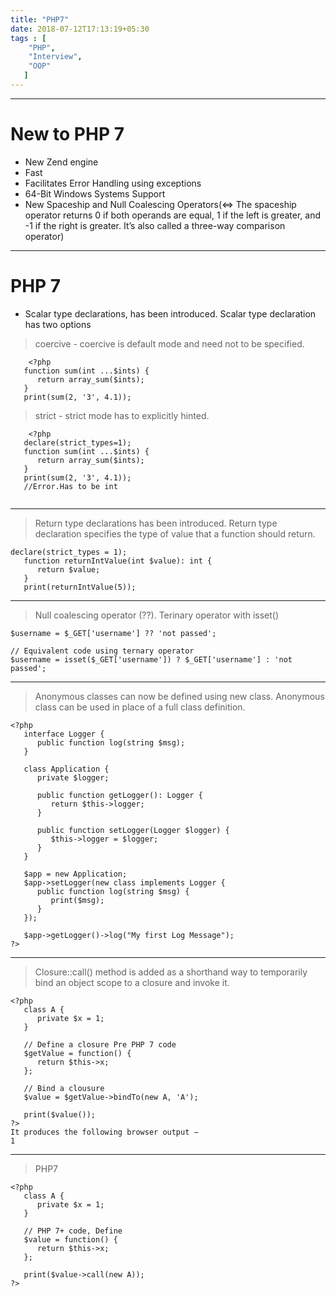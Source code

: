 ```yaml
---
title: "PHP7"
date: 2018-07-12T17:13:19+05:30
tags : [
    "PHP",
    "Interview",
    "OOP"
   ]
---
```


---------

# New to PHP 7
- New Zend engine
- Fast
- Facilitates Error Handling using exceptions
- 64-Bit Windows Systems Support
- New Spaceship and Null Coalescing Operators(<=> The spaceship operator returns 0 if both operands are equal, 1 if the left is greater, 
	and -1 if the right is greater. It’s also called a three-way comparison operator)

---



# PHP 7

- Scalar type declarations, has been introduced. Scalar type declaration has two options
 
> coercive - coercive is default mode and need not to be specified.

```
	<?php
   function sum(int ...$ints) {
      return array_sum($ints);
   }
   print(sum(2, '3', 4.1));

```

> strict - strict mode has to explicitly hinted.


```
	<?php
   declare(strict_types=1);
   function sum(int ...$ints) {
      return array_sum($ints);
   }
   print(sum(2, '3', 4.1));
   //Error.Has to be int
   
```

---

>  Return type declarations has been introduced. Return type declaration specifies the type of value that a function should return.
```
declare(strict_types = 1);
   function returnIntValue(int $value): int {
      return $value;
   }
   print(returnIntValue(5));
```
   

---

> Null coalescing operator (??). Terinary operator with isset()
 
 ```
 $username = $_GET['username'] ?? 'not passed';
 
 // Equivalent code using ternary operator
 $username = isset($_GET['username']) ? $_GET['username'] : 'not passed';
```
---

> Anonymous classes can now be defined using new class. Anonymous class can be used in place of a full class definition.

```
<?php
   interface Logger {
      public function log(string $msg);
   }

   class Application {
      private $logger;

      public function getLogger(): Logger {
         return $this->logger;
      }

      public function setLogger(Logger $logger) {
         $this->logger = $logger;
      }  
   }

   $app = new Application;
   $app->setLogger(new class implements Logger {
      public function log(string $msg) {
         print($msg);
      }
   });

   $app->getLogger()->log("My first Log Message");
?>
```

---



> Closure::call() method is added as a shorthand way to temporarily bind an object scope to a closure and invoke it.



```
<?php
   class A {
      private $x = 1;
   }

   // Define a closure Pre PHP 7 code
   $getValue = function() {
      return $this->x;
   };

   // Bind a clousure
   $value = $getValue->bindTo(new A, 'A'); 

   print($value());
?>
It produces the following browser output −
1

```


---
> PHP7


```
<?php
   class A {
      private $x = 1;
   }

   // PHP 7+ code, Define
   $value = function() {
      return $this->x;
   };

   print($value->call(new A));
?>
```
